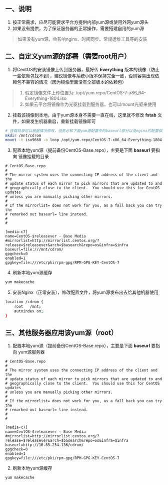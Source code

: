 ## 一、说明
1. 按正常需求，应尽可能要求平台方提供内部yum源或使用外网yum源头
2. 如果没有提供，为了保证服务器的正常操作，需要搭建自用的yum源
> 如果没有yum源，会影响nginx、时间同步、常规运维工具等的安装

## 二、自定义yum源的部署（需要root用户）
1. 将CentOS的安装镜像上传到服务器，最好传 __Everything__ 版本的镜像（防止一些依赖包找不到），建议镜像与系统小版本保持完全一致，否则容易出现依赖包不兼容的情况（因为镜像里面没有全部版本的依赖包）
> 1. 假定镜像文件上传位置为: /opt/yum.repo/CentOS-7-x86_64-Everything-1804.iso
> 2. 如果云平台将镜像作为光驱挂载到服务器，也可以mount光驱来使用
2. 挂载该镜像到本地，由于yum源本身不需要一直在线，这里就不修改 __fstab__ 文件，如果发生机器重启，重新挂载镜像即可
```bash
# 挂载目录可以根据情况修改，但务必和下面yum源配置中的baseurl部分以及nginx的配置保持一致
mkdir /mnt/cdrom
mount -t iso9660 -o loop /opt/yum.repo/CentOS-7-x86_64-Everything-1804.iso /mnt/cdrom
```
3. 配置本地yum源（提前备份CentOS-Base.repo），主要是下面 __baseurl__ 要指向 镜像挂载的目录

```repo
# CentOS-Base.repo
#
# The mirror system uses the connecting IP address of the client and the
# update status of each mirror to pick mirrors that are updated to and
# geographically close to the client.  You should use this for CentOS updates
# unless you are manually picking other mirrors.
#
# If the mirrorlist= does not work for you, as a fall back you can try the
# remarked out baseurl= line instead.
#
#

[media-c7]
name=CentOS-$releasever - Base Media
#mirrorlist=http://mirrorlist.centos.org/?release=$releasever&arch=$basearch&repo=os&infra=$infra
baseurl=file:///mnt/cdrom/
gpgcheck=0
enabled=1
gpgkey=file:///etc/pki/rpm-gpg/RPM-GPG-KEY-CentOS-7
```

4. 刷新本地yum源缓存

```bash
yum makecache
```

5. 安装Nginx（正常安装），修改配置文件，将yum源发布出去给其他机器使用

```bash
location /cdrom {
    root   /mnt;
    autoindex on;
}
```

## 三、其他服务器应用该yum源（root）

1. 配置本地yum源（提前备份CentOS-Base.repo），主要是下面 __baseurl__ 要指向 yum源服务器

```repo
# CentOS-Base.repo
#
# The mirror system uses the connecting IP address of the client and the
# update status of each mirror to pick mirrors that are updated to and
# geographically close to the client.  You should use this for CentOS updates
# unless you are manually picking other mirrors.
#
# If the mirrorlist= does not work for you, as a fall back you can try the
# remarked out baseurl= line instead.
#
#

[media-c7]
name=CentOS-$releasever - Base Media
#mirrorlist=http://mirrorlist.centos.org/?release=$releasever&arch=$basearch&repo=os&infra=$infra
baseurl=http://10.85.254.136/cdrom/
gpgcheck=0
enabled=1
gpgkey=file:///etc/pki/rpm-gpg/RPM-GPG-KEY-CentOS-7
```

2. 刷新本地yum源缓存

```bash
yum makecache
```